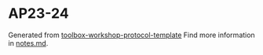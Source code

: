 # AP23-24
Generated from [toolbox-workshop-protocol-template](https://github.com/pep-dortmund/toolbox-workshop-protocol-template)
Find more information in [notes.md](notes.md).
